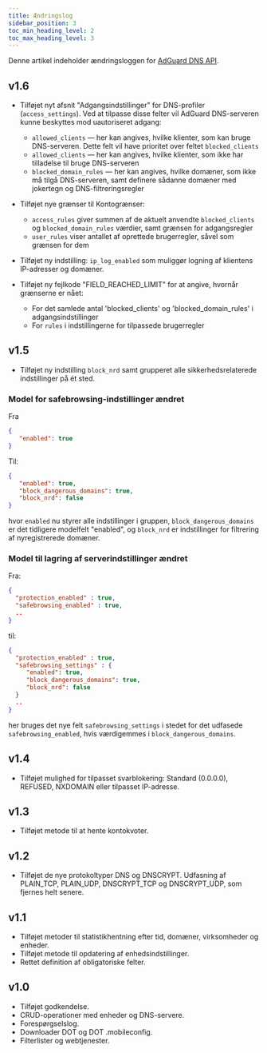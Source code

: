 ```yaml
---
title: Ændringslog
sidebar_position: 3
toc_min_heading_level: 2
toc_max_heading_level: 3
---
```


<!--
    Changelog is from here:
    https://api.adguard-dns.io/static/api/CHANGELOG.md
-->

Denne artikel indeholder ændringsloggen for [AdGuard DNS API](private-dns/api/overview.md).

## v1.6

- Tilføjet nyt afsnit "Adgangsindstillinger" for DNS-profiler (`access_settings`). Ved at tilpasse disse felter vil AdGuard DNS-serveren kunne beskyttes mod uautoriseret adgang:

  - `allowed_clients` — her kan angives, hvilke klienter, som kan bruge DNS-serveren. Dette felt vil have prioritet over feltet `blocked_clients`
  - `allowed_clients` — her kan angives, hvilke klienter, som ikke har tilladelse til bruge DNS-serveren
  - `blocked_domain_rules` — her kan angives, hvilke domæner, som ikke må tilgå DNS-serveren, samt definere sådanne domæner med jokertegn og DNS-filtreringsregler

- Tilføjet nye grænser til Kontogrænser:

  - `access_rules` giver summen af de aktuelt anvendte `blocked_clients` og `blocked_domain_rules` værdier, samt grænsen for adgangsregler
  - `user_rules` viser antallet af oprettede brugerregler, såvel som grænsen for dem

- Tilføjet ny indstilling: `ip_log_enabled` som muliggør logning af klientens IP-adresser og domæner.

- Tilføjet ny fejlkode "FIELD_REACHED_LIMIT" for at angive, hvornår grænserne er nået:

  - For det samlede antal 'blocked_clients' og 'blocked_domain_rules' i adgangsindstillinger
  - For `rules` i indstillingerne for tilpassede brugerregler

## v1.5

- Tilføjet ny indstilling `block_nrd` samt grupperet alle sikkerhedsrelaterede indstillinger på ét sted.

### Model for safebrowsing-indstillinger ændret

Fra

```json
{
   "enabled": true
}
```

Til:

```json
{
   "enabled": true,
   "block_dangerous_domains": true,
   "block_nrd": false
}
```

hvor `enabled` nu styrer alle indstillinger i gruppen, `block_dangerous_domains` er det tidligere modelfelt "enabled", og `block_nrd` er indstillinger for filtrering af nyregistrerede domæner.

### Model til lagring af serverindstillinger ændret

Fra:

```json
{
  "protection_enabled" : true,
  "safebrowsing_enabled" : true,
  ..
}
```

til:

```json
{
  "protection_enabled" : true,
  "safebrowsing_settings" : {
     "enabled": true,
     "block_dangerous_domains": true,
     "block_nrd": false
  }
  ..
}
```

her bruges det nye felt `safebrowsing_settings` i stedet for det udfasede `safebrowsing_enabled`, hvis værdigemmes i `block_dangerous_domains`.

## v1.4

- Tilføjet mulighed for tilpasset svarblokering: Standard (0.0.0.0), REFUSED, NXDOMAIN eller tilpasset IP-adresse.

## v1.3

- Tilføjet metode til at hente kontokvoter.

## v1.2

- Tilføjet de nye protokoltyper DNS og DNSCRYPT. Udfasning af PLAIN_TCP, PLAIN_UDP, DNSCRYPT_TCP og DNSCRYPT_UDP, som fjernes helt senere.

## v1.1

- Tilføjet metoder til statistikhentning efter tid, domæner, virksomheder og enheder.
- Tilføjet metode til opdatering af enhedsindstillinger.
- Rettet definition af obligatoriske felter.

## v1.0

- Tilføjet godkendelse.
- CRUD-operationer med enheder og DNS-servere.
- Forespørgselslog.
- Downloader DOT og DOT .mobileconfig.
- Filterlister og webtjenester.
